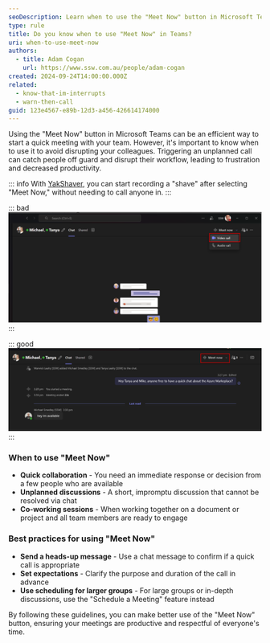 ```yaml
---
seoDescription: Learn when to use the "Meet Now" button in Microsoft Teams to avoid unnecessary interruptions and improve team communication efficiency.
type: rule
title: Do you know when to use "Meet Now" in Teams?
uri: when-to-use-meet-now
authors:
  - title: Adam Cogan
    url: https://www.ssw.com.au/people/adam-cogan
created: 2024-09-24T14:00:00.000Z
related:
  - know-that-im-interrupts
  - warn-then-call
guid: 123e4567-e89b-12d3-a456-426614174000
---
```


Using the "Meet Now" button in Microsoft Teams can be an efficient way to start a quick meeting with your team. However, it's important to know when to use it to avoid disrupting your colleagues. Triggering an unplanned call can catch people off guard and disrupt their workflow, leading to frustration and decreased productivity.

<!--endintro-->

::: info
With [YakShaver](https://www.sswyakshaver.com), you can start recording a "shave" after selecting "Meet Now," without needing to call anyone in.
:::

::: bad
![Figure: Bad example - Triggering a group call without warning or context can be jarring and disrespectful to others' schedules and interupts everyone](video-call-no-notice.png)
:::

::: good
![Figure: Good example - The user sends the group a message and then presses the "Meet Now" button which doesn't interupt the entire group](meet-now-in-teams.png)
:::

### When to use "Meet Now"

* **Quick collaboration** - You need an immediate response or decision from a few people who are available
* **Unplanned discussions** - A short, impromptu discussion that cannot be resolved via chat
* **Co-working sessions** - When working together on a document or project and all team members are ready to engage

### Best practices for using "Meet Now"

* **Send a heads-up message** - Use a chat message to confirm if a quick call is appropriate
* **Set expectations** - Clarify the purpose and duration of the call in advance
* **Use scheduling for larger groups** - For large groups or in-depth discussions, use the "Schedule a Meeting" feature instead

By following these guidelines, you can make better use of the "Meet Now" button, ensuring your meetings are productive and respectful of everyone's time.
